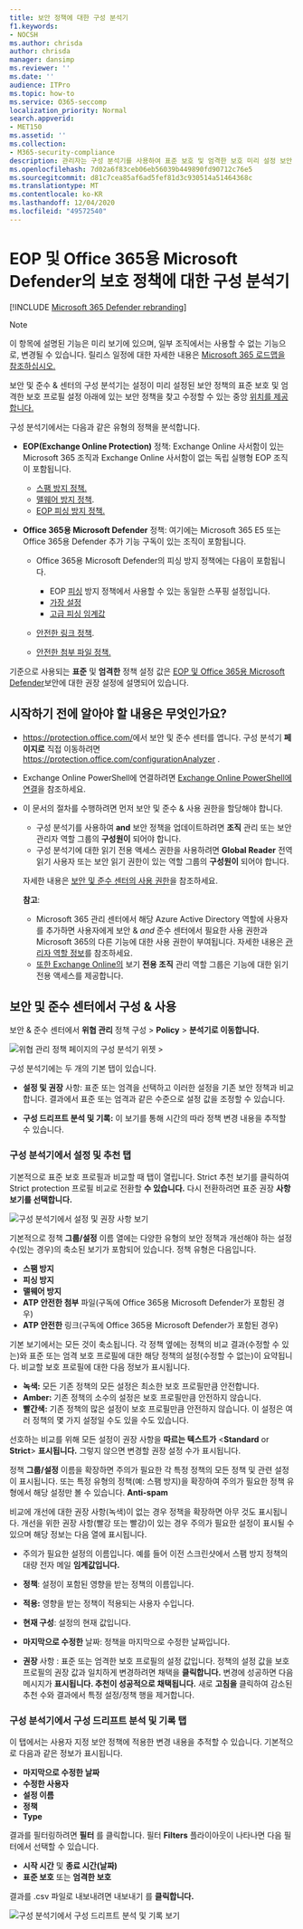 ```yaml
---
title: 보안 정책에 대한 구성 분석기
f1.keywords:
- NOCSH
ms.author: chrisda
author: chrisda
manager: dansimp
ms.reviewer: ''
ms.date: ''
audience: ITPro
ms.topic: how-to
ms.service: O365-seccomp
localization_priority: Normal
search.appverid:
- MET150
ms.assetid: ''
ms.collection:
- M365-security-compliance
description: 관리자는 구성 분석기를 사용하여 표준 보호 및 엄격한 보호 미리 설정 보안 정책 아래에 있는 보안 정책을 찾아 수정하는 방법을 배울 수 있습니다.
ms.openlocfilehash: 7d02a6f83ceb06eb56039b449890fd90712c76e5
ms.sourcegitcommit: d81c7cea85af6ad5fef81d3c930514a51464368c
ms.translationtype: MT
ms.contentlocale: ko-KR
ms.lasthandoff: 12/04/2020
ms.locfileid: "49572540"
---
```

# <a name="configuration-analyzer-for-protection-policies-in-eop-and-microsoft-defender-for-office-365"></a>EOP 및 Office 365용 Microsoft Defender의 보호 정책에 대한 구성 분석기

[!INCLUDE [Microsoft 365 Defender rebranding](../includes/microsoft-defender-for-office.md)]


> [!NOTE]
> 이 항목에 설명된 기능은 미리 보기에 있으며, 일부 조직에서는 사용할 수 없는 기능으로, 변경될 수 있습니다. 릴리스 일정에 대한 자세한 내용은 [Microsoft 365 로드맵을 참조하십시오.](https://www.microsoft.com/microsoft-365/roadmap?filters=&searchterms=config%2Canalyzer)

보안 및 준수 & 센터의 구성 분석기는 설정이 미리 설정된 보안 정책의 표준 보호 및 엄격한 보호 프로필 설정 아래에 있는 보안 정책을 찾고 수정할 수 있는 중앙 [위치를 제공합니다.](preset-security-policies.md)

구성 분석기에서는 다음과 같은 유형의 정책을 분석합니다.

- **EOP(Exchange Online Protection)** 정책: Exchange Online 사서함이 있는 Microsoft 365 조직과 Exchange Online 사서함이 없는 독립 실행형 EOP 조직이 포함됩니다.
  
  - [스팸 방지 정책.](configure-your-spam-filter-policies.md)
  - [맬웨어 방지 정책](configure-anti-malware-policies.md).
  - [EOP 피싱 방지 정책.](set-up-anti-phishing-policies.md#spoof-settings)

- **Office 365용 Microsoft Defender** 정책: 여기에는 Microsoft 365 E5 또는 Office 365용 Defender 추가 기능 구독이 있는 조직이 포함됩니다.

  - Office 365용 Microsoft Defender의 피싱 방지 정책에는 다음이 포함됩니다.

    - EOP [피싱](set-up-anti-phishing-policies.md#spoof-settings) 방지 정책에서 사용할 수 있는 동일한 스푸핑 설정입니다.
    - [가장 설정](set-up-anti-phishing-policies.md#impersonation-settings-in-anti-phishing-policies-in-microsoft-defender-for-office-365)
    - [고급 피싱 임계값](set-up-anti-phishing-policies.md#advanced-phishing-thresholds-in-anti-phishing-policies-in-microsoft-defender-for-office-365)

  - [안전한 링크 정책](set-up-atp-safe-links-policies.md).

  - [안전한 첨부 파일 정책.](set-up-atp-safe-attachments-policies.md)

기준으로 사용되는 **표준** 및 **엄격한** 정책 설정 값은 [EOP 및 Office 365용 Microsoft Defender](recommended-settings-for-eop-and-office365-atp.md)보안에 대한 권장 설정에 설명되어 있습니다.

## <a name="what-do-you-need-to-know-before-you-begin"></a>시작하기 전에 알아야 할 내용은 무엇인가요?

- <https://protection.office.com/>에서 보안 및 준수 센터를 엽니다. 구성 분석기 **페이지로** 직접 이동하려면 <https://protection.office.com/configurationAnalyzer> .

- Exchange Online PowerShell에 연결하려면 [Exchange Online PowerShell에 연결](https://docs.microsoft.com/powershell/exchange/connect-to-exchange-online-powershell)을 참조하세요.

- 이 문서의 절차를 수행하려면 먼저 보안 및 준수 & 사용 권한을 할당해야 합니다.
  - 구성 분석기를 사용하여 **and** 보안 정책을 업데이트하려면 **조직** 관리 또는 보안 관리자 역할 그룹의 **구성원이** 되어야 합니다.
  - 구성 분석기에 대한 읽기 전용 액세스 권한을 사용하려면 **Global Reader** 전역 읽기 사용자 또는 보안 읽기 권한이 있는 역할 그룹의 **구성원이** 되어야 합니다.

  자세한 내용은 [보안 및 준수 센터의 사용 권한](permissions-in-the-security-and-compliance-center.md)을 참조하세요.

  **참고**:

  - Microsoft 365 관리 센터에서 해당 Azure Active Directory 역할에 사용자를 추가하면 사용자에게 보안 & _and_ 준수 센터에서 필요한 사용 권한과 Microsoft 365의 다른 기능에 대한 사용 권한이 부여됩니다. 자세한 내용은 [관리자 역할 정보](https://docs.microsoft.com/microsoft-365/admin/add-users/about-admin-roles)를 참조하세요.
  - [또한 Exchange Online의](https://docs.microsoft.com/Exchange/permissions-exo/permissions-exo#role-groups) 보기 **전용 조직** 관리 역할 그룹은 기능에 대한 읽기 전용 액세스를 제공합니다.

## <a name="use-the-configuration-analyzer-in-the-security--compliance-center"></a>보안 및 준수 센터에서 구성 & 사용

보안 & 준수 센터에서 **위협 관리** 정책 구성 \> **Policy** \> **분석기로 이동합니다.**

![위협 관리 정책 페이지의 구성 분석기 위젯 \>](../../media/configuration-analyzer-widget.png)

구성 분석기에는 두 개의 기본 탭이 있습니다.

- **설정 및 권장** 사항: 표준 또는 엄격을 선택하고 이러한 설정을 기존 보안 정책과 비교합니다. 결과에서 표준 또는 엄격과 같은 수준으로 설정 값을 조정할 수 있습니다.

- **구성 드리프트 분석 및 기록:** 이 보기를 통해 시간의 따라 정책 변경 내용을 추적할 수 있습니다.

### <a name="setting-and-recommendations-tab-in-the-configuration-analyzer"></a>구성 분석기에서 설정 및 추천 탭

기본적으로 표준 보호 프로필과 비교할 때 탭이 열립니다. Strict 추천 보기를 클릭하여 Strict protection 프로필 비교로 전환할 **수 있습니다.** 다시 전환하려면 표준 권장 **사항 보기를 선택합니다.**

![구성 분석기에서 설정 및 권장 사항 보기](../../media/configuration-analyzer-settings-and-recommendations-view.png)

기본적으로 정책 **그룹/설정** 이름 열에는 다양한 유형의 보안 정책과 개선해야 하는 설정 수(있는 경우)의 축소된 보기가 포함되어 있습니다. 정책 유형은 다음입니다.

- **스팸 방지**
- **피싱 방지**
- **맬웨어 방지**
- **ATP 안전한 첨부** 파일(구독에 Office 365용 Microsoft Defender가 포함된 경우)
- **ATP 안전한** 링크(구독에 Office 365용 Microsoft Defender가 포함된 경우)

기본 보기에서는 모든 것이 축소됩니다. 각 정책 옆에는 정책의 비교 결과(수정할 수 있는)와 표준 또는 엄격 보호 프로필에 대한 해당 정책의 설정(수정할 수 없는)이 요약됩니다. 비교할 보호 프로필에 대한 다음 정보가 표시됩니다.

- **녹색:** 모든 기존 정책의 모든 설정은 최소한 보호 프로필만큼 안전합니다.
- **Amber:** 기존 정책의 소수의 설정은 보호 프로필만큼 안전하지 않습니다.
- **빨간색:** 기존 정책의 많은 설정이 보호 프로필만큼 안전하지 않습니다. 이 설정은 여러 정책의 몇 가지 설정일 수도 있을 수도 있습니다.

선호하는 비교를 위해 모든 설정이 권장 사항을 **따르는 텍스트가** \<**Standard** or **Strict**\> **표시됩니다.** 그렇지 않으면 변경할 권장 설정 수가 표시됩니다.

정책 **그룹/설정** 이름을 확장하면 주의가 필요한 각 특정 정책의 모든 정책 및 관련 설정이 표시됩니다. 또는 특정 유형의 정책(예: 스팸 방지)을 확장하여 주의가 필요한 정책 유형에서 해당 설정만 볼 수 있습니다. **Anti-spam**

비교에 개선에 대한 권장 사항(녹색)이 없는 경우 정책을 확장하면 아무 것도 표시됩니다. 개선을 위한 권장 사항(빨강 또는 빨강)이 있는 경우 주의가 필요한 설정이 표시될 수 있으며 해당 정보는 다음 열에 표시됩니다.

- 주의가 필요한 설정의 이름입니다. 예를 들어 이전 스크린샷에서 스팸 방지 정책의 대량 전자 메일 **임계값입니다.**

- **정책**: 설정이 포함된 영향을 받는 정책의 이름입니다.

- **적용:** 영향을 받는 정책이 적용되는 사용자 수입니다.

- **현재 구성**: 설정의 현재 값입니다.

- **마지막으로 수정한** 날짜: 정책을 마지막으로 수정한 날짜입니다.

- **권장** 사항 : 표준 또는 엄격한 보호 프로필의 설정 값입니다. 정책의 설정 값을 보호 프로필의 권장 값과 일치하게 변경하려면 채택을 **클릭합니다.** 변경에 성공하면 다음 메시지가 **표시됩니다. 추천이 성공적으로 채택됩니다.** 새로 **고침을** 클릭하여 감소된 추천 수와 결과에서 특정 설정/정책 행을 제거합니다.

### <a name="configuration-drift-analysis-and-history-tab-in-the-configuration-analyzer"></a>구성 분석기에서 구성 드리프트 분석 및 기록 탭

이 탭에서는 사용자 지정 보안 정책에 적용한 변경 내용을 추적할 수 있습니다. 기본적으로 다음과 같은 정보가 표시됩니다.

- **마지막으로 수정한 날짜**
- **수정한 사용자**
- **설정 이름**
- **정책**
- **Type**

결과를 필터링하려면 **필터** 를 클릭합니다. 필터 **Filters** 플라이아웃이 나타나면 다음 필터에서 선택할 수 있습니다.

- **시작 시간** 및 **종료 시간(날짜)**
- **표준 보호** 또는 **엄격한 보호**

결과를 .csv 파일로 내보내려면 내보내기 를 **클릭합니다.**

![구성 분석기에서 구성 드리프트 분석 및 기록 보기](../../media/configuration-analyzer-configuration-drift-analysis-view.png)
